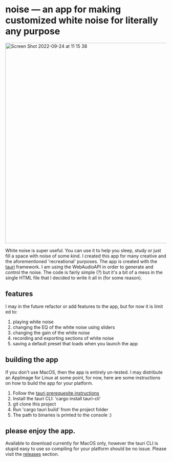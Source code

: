 # noise — an app for making customized white noise for literally any purpose

<img width="624" alt="Screen Shot 2022-09-24 at 11 15 38" src="https://user-images.githubusercontent.com/65345408/192073998-739a2192-b80f-413c-b6f6-d386c39a87d4.png">

White noise is super useful. You can use it to help you sleep, study or just fill a space with noise of some kind. 
I created this app for many creative and the aforementioned 'recreational' purposes.
The app is created with the [tauri](https://tauri.app/) framework.
I am using the WebAudioAPI in order to generate and control the noise. The code is fairly simple (?) but it's a bit of a mess in the single HTML file that I decided to write it all in (for some reason). 

## features
I may in the future refactor or add features to the app, but for now it is limit
ed to:
1. playing white noise
2. changing the EQ of the white noise using sliders
3. changing the gain of the white noise
4. recording and exporting sections of white noise
5. saving a default preset that loads when you launch the app
## building the app
If you don't use MacOS, then the app is entirely un-tested. I may distribute an AppImage for Linux at some point, for now, here are some instructions on how to build the app for your platform.
1. Follow the [tauri prerequesite instructions](https://tauri.app/v1/guides/getting-started/prerequisites)
2. Install the tauri CLI: 'cargo install tauri-cli'
3. git clone this project
4. Run 'cargo tauri build' from the project folder
5. The path to binaries is printed to the console :)
## please enjoy the app. 
Available to download currently for MacOS only, however the tauri CLI is stupid easy to use so compiling for your platform should be no issue. 
Please visit the [releases](https://github.com/will-lol/noise/releases) section.

